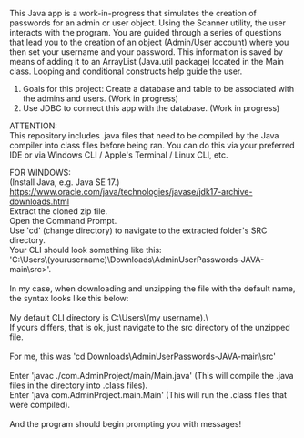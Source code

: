 This Java app is a work-in-progress that simulates the creation of passwords for an admin or user object. Using the Scanner utility, the user interacts with the program.
You are guided through a series of questions that lead you to the creation of an object (Admin/User account) where you then set your username and your password.
This information is saved by means of adding it to an ArrayList (Java.util package) located in the Main class. Looping and conditional constructs help guide the user.

1. Goals for this project: Create a database and table to be associated with the admins and users. (Work in progress)
2. Use JDBC to connect this app with the database. (Work in progress)

ATTENTION:\
This repository includes .java files that need to be compiled by the Java compiler into class files before being ran.
You can do this via your preferred IDE or via Windows CLI / Apple's Terminal / Linux CLI, etc.

FOR WINDOWS:\
(Install Java, e.g. Java SE 17.)\
https://www.oracle.com/java/technologies/javase/jdk17-archive-downloads.html \
Extract the cloned zip file.\
Open the Command Prompt.\
Use 'cd' (change directory) to navigate to the extracted folder's SRC directory.\
Your CLI should look something like this:\
'C:\\Users\\(yourusername)\\Downloads\\AdminUserPasswords-JAVA-main\\src>'.\
\
In my case, when downloading and unzipping the file with the default name, the syntax looks like this below: \
\
My default CLI directory is C:\\Users\\(my username).\ 
\
If yours differs, that is ok, just navigate to the src directory of the unzipped file.\
\
For me, this was 'cd Downloads\AdminUserPasswords-JAVA-main\src' \
\
Enter 'javac ./com.AdminProject/main/Main.java' (This will compile the .java files in the directory into .class files).\
Enter 'java com.AdminProject.main.Main' (This will run the .class files that were compiled).\
\
And the program should begin prompting you with messages!
